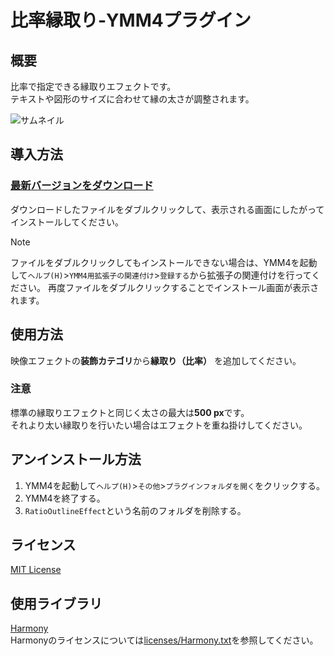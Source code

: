 # 比率縁取り-YMM4プラグイン

## 概要
比率で指定できる縁取りエフェクトです。  
テキストや図形のサイズに合わせて縁の太さが調整されます。  

![サムネイル](https://github.com/user-attachments/assets/c2e53840-7ef2-4f92-b1be-142bb0ba7969)

## 導入方法
### [最新バージョンをダウンロード](https://github.com/tetra-te/RatioOutlineEffect/releases/latest)
ダウンロードしたファイルをダブルクリックして、表示される画面にしたがってインストールしてください。
> [!NOTE]
> ファイルをダブルクリックしてもインストールできない場合は、YMM4を起動して`ヘルプ(H)`>`YMM4用拡張子の関連付け`>`登録する`から拡張子の関連付けを行ってください。
> 再度ファイルをダブルクリックすることでインストール画面が表示されます。

## 使用方法
映像エフェクトの**装飾カテゴリ**から**縁取り（比率）** を追加してください。  
### 注意
標準の縁取りエフェクトと同じく太さの最大は**500 px**です。  
それより太い縁取りを行いたい場合はエフェクトを重ね掛けしてください。

## アンインストール方法
1. YMM4を起動して`ヘルプ(H)`>`その他`>`プラグインフォルダを開く`をクリックする。
2. YMM4を終了する。
3. `RatioOutlineEffect`という名前のフォルダを削除する。

## ライセンス
[MIT License](./LICENSE)

## 使用ライブラリ
[Harmony](https://github.com/pardeike/Harmony)  
Harmonyのライセンスについては[licenses/Harmony.txt](licenses/Harmony.txt)を参照してください。